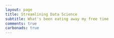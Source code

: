 ```yaml
---
layout: page
title: Streamlining Data Science
subtitle: What's been eating away my free time 
comments: true
carbonads: true
---
```


<!-- This is a collection of some personal projects I've worked on that are easily viewable online. Anything that is not browser-friendly will not make the cut :( -->

<style>
.responsive-image {
    max-width: 100%;
    height: auto;
    display: block;
    margin-left: auto;
    margin-right: auto;
}
</style>

